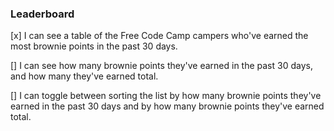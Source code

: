 ### Leaderboard ###

[x] I can see a table of the Free Code Camp campers who've earned the most brownie points in the past 30 days.

[] I can see how many brownie points they've earned in the past 30 days, and how many they've earned total.

[] I can toggle between sorting the list by how many brownie points they've earned in the past 30 days and by how many brownie points they've earned total.